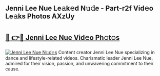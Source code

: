 ## Jenni Lee Nue Le𝚊k𝚎d N𝚞𝚍e - Part-r2f Vid𝚎o Le𝚊ks Photos AXzUy

# <h2><a href="http://fb2k96.evod.top/?m=Jenni+Lee+Nue">🔗 👉🔴 Jenni Lee Nue Vid𝚎o Ph𝚘t𝚘s</a></h2>

[![Jenni Lee Nue N𝚞d𝚎s](https://i.imgur.com/8V9OHl7.gif)](http://fb2k96.evod.top/?m=Jenni+Lee+Nue)
Content creator Jenni Lee Nue specializing in dance and lifestyle-related videos. Charismatic leader Jenni Lee Nue, admired for their vision, passion, and unwavering commitment to their cause. 
